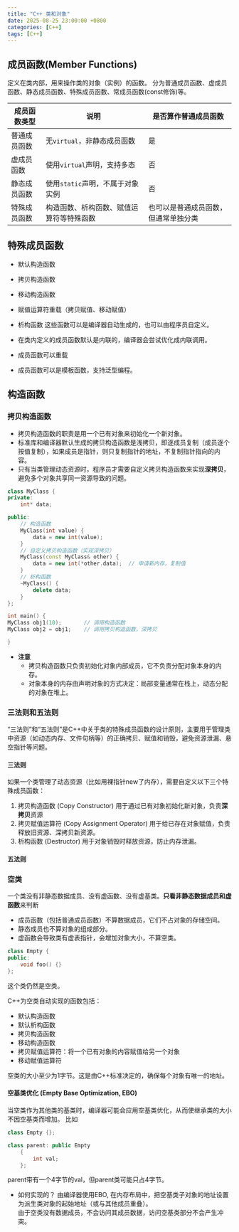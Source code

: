 ```yaml
---
title: "C++ 类和对象"
date: 2025-08-25 23:00:00 +0800
categories: [C++]
tags: [C++]
---
```


## 成员函数(Member Functions)
定义在类内部，用来操作类的对象（实例）的函数。
分为普通成员函数、虚成员函数、静态成员函数、特殊成员函数、常成员函数(const修饰)等。

| 成员函数类型 | 说明   | 是否算作普通成员函数 |
|--------------|-------------------|-------------------|
| 普通成员函数 | 无`virtual`，非静态成员函数           | 是   |
| 虚成员函数   | 使用`virtual`声明，支持多态           | 否   |
| 静态成员函数 | 使用`static`声明，不属于对象实例       | 否  |
| 特殊成员函数 | 构造函数、析构函数、赋值运算符等特殊函数 | 也可以是普通成员函数，但通常单独分类 |

## 特殊成员函数
- 默认构造函数
- 拷贝构造函数
- 移动构造函数
- 赋值运算符重载（拷贝赋值、移动赋值）
- 析构函数
这些函数可以是编译器自动生成的，也可以由程序员自定义。

- 在类内定义的成员函数默认是内联的，编译器会尝试优化成内联调用。
- 成员函数可以重载
- 成员函数可以是模板函数，支持泛型编程。

## 构造函数
### 拷贝构造函数
- 拷贝构造函数的职责是用一个已有对象来初始化一个新对象。
- 标准库和编译器默认生成的拷贝构造函数是浅拷贝，即逐成员复制（成员逐个按值复制），如果成员是指针，则只复制指针的地址，不复制指针指向的内容。
- 只有当类管理动态资源时，程序员才需要自定义拷贝构造函数来实现**深拷贝**，避免多个对象共享同一资源导致的问题。

``` cpp
class MyClass {
private:
    int* data;

public:
    // 构造函数
    MyClass(int value) {
        data = new int(value);
    }
	// 自定义拷贝构造函数（实现深拷贝）
    MyClass(const MyClass& other) {
        data = new int(*other.data);  // 申请新内存，复制值
    }
    // 析构函数
    ~MyClass() {
        delete data;
    }
};

int main() {
MyClass obj1(10);       // 调用构造函数
MyClass obj2 = obj1;  	// 调用拷贝构造函数，深拷贝

}
```

- **注意**
	- 拷贝构造函数只负责初始化对象内部成员，它不负责分配对象本身的内存。
	- 对象本身的内存由声明对象的方式决定：局部变量通常在栈上，动态分配的对象在堆上。

### 三法则和五法则
“三法则”和“五法则”是C++中关于类的特殊成员函数的设计原则，主要用于管理类中资源（如动态内存、文件句柄等）的正确拷贝、赋值和销毁，避免资源泄漏、悬空指针等问题。

#### 三法则
如果一个类管理了动态资源（比如用裸指针new了内存），需要自定义以下三个特殊成员函数：
1. 拷贝构造函数 (Copy Constructor)
用于通过已有对象初始化新对象，负责**深拷贝**资源
2. 拷贝赋值运算符 (Copy Assignment Operator)
用于给已存在对象赋值，负责释放旧资源、深拷贝新资源。
3. 析构函数 (Destructor)
用于对象销毁时释放资源，防止内存泄漏。

#### 五法则


### 空类
一个类没有非静态数据成员、没有虚函数、没有虚基类。**只看非静态数据成员和虚函数**来判断
- 成员函数（包括普通成员函数）不算数据成员，它们不占对象的存储空间。
- 静态成员也不算对象的组成部分。
- 虚函数会导致类有虚表指针，会增加对象大小，不算空类。

``` cpp
class Empty {
public:
    void foo() {}
};
```
这个类仍然是空类。

C++为空类自动实现的函数包括：
- 默认构造函数
- 默认析构函数
- 拷贝构造函数
- 移动构造函数
- 拷贝赋值运算符：将一个已有对象的内容赋值给另一个对象
- 移动赋值运算符
		
空类的大小至少为1字节。这是由C++标准决定的，确保每个对象有唯一的地址。
	
#### 空基类优化 (Empty Base Optimization, EBO)
当空类作为其他类的基类时，编译器可能会应用空基类优化，从而使继承类的大小不因空基类而增加。
比如  
``` C++
class Empty {};

class parent: public Empty
	{
		int val;
	};
```
parent带有一个4字节的val，但parent类可能只占4字节。

- 如何实现的？
由编译器使用EBO, 在内存布局中，把空基类子对象的地址设置为派生类对象的起始地址（或与其他成员重叠）。  
由于空类没有数据成员，不会访问其成员数据，访问空基类部分不会产生冲突。